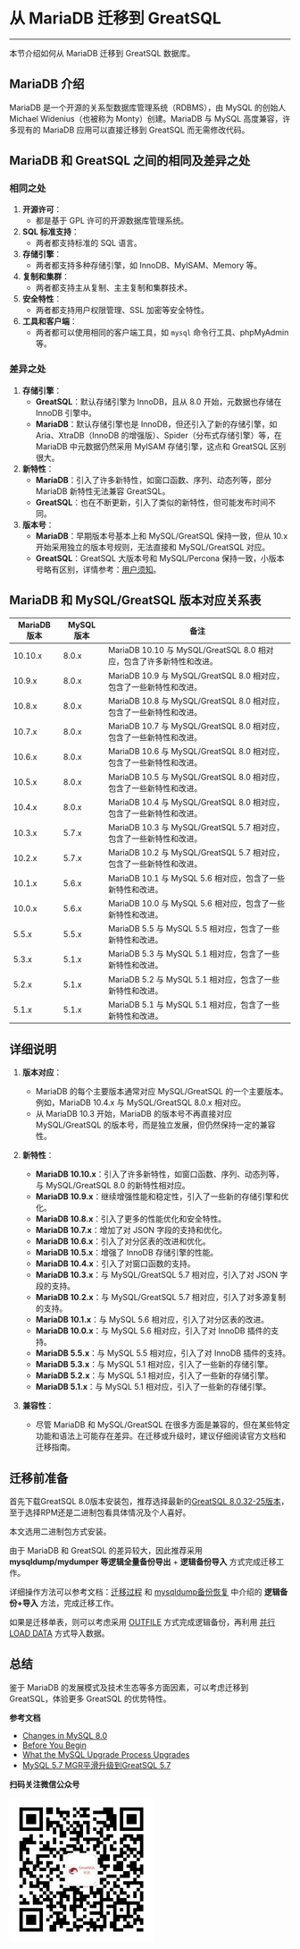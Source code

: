 # 从 MariaDB 迁移到 GreatSQL
---

本节介绍如何从 MariaDB 迁移到 GreatSQL 数据库。

## MariaDB 介绍

MariaDB 是一个开源的关系型数据库管理系统（RDBMS），由 MySQL 的创始人 Michael Widenius（也被称为 Monty）创建。MariaDB 与 MySQL 高度兼容，许多现有的 MariaDB 应用可以直接迁移到 GreatSQL 而无需修改代码。

## MariaDB 和 GreatSQL 之间的相同及差异之处

### 相同之处
1. **开源许可**：
   - 都是基于 GPL 许可的开源数据库管理系统。
2. **SQL 标准支持**：
   - 两者都支持标准的 SQL 语言。
3. **存储引擎**：
   - 两者都支持多种存储引擎，如 InnoDB、MyISAM、Memory 等。
4. **复制和集群**：
   - 两者都支持主从复制、主主复制和集群技术。
5. **安全特性**：
   - 两者都支持用户权限管理、SSL 加密等安全特性。
6. **工具和客户端**：
   - 两者都可以使用相同的客户端工具，如 `mysql` 命令行工具、phpMyAdmin 等。

### 差异之处
1. **存储引擎**：
   - **GreatSQL**：默认存储引擎为 InnoDB，且从 8.0 开始，元数据也存储在 InnoDB 引擎中。
   - **MariaDB**：默认存储引擎也是 InnoDB，但还引入了新的存储引擎，如 Aria、XtraDB（InnoDB 的增强版）、Spider（分布式存储引擎）等，在 MariaDB 中元数据仍然采用 MyISAM 存储引擎，这点和 GreatSQL 区别很大。
2. **新特性**：
   - **MariaDB**：引入了许多新特性，如窗口函数、序列、动态列等，部分 MariaDB 新特性无法兼容 GreatSQL。
   - **GreatSQL**：也在不断更新，引入了类似的新特性，但可能发布时间不同。
3. **版本号**：
   - **MariaDB**：早期版本号基本上和 MySQL/GreatSQL 保持一致，但从 10.x 开始采用独立的版本号规则，无法直接和 MySQL/GreatSQL 对应。
   - **GreatSQL**：GreatSQL 大版本号和 MySQL/Percona 保持一致，小版本号略有区别，详情参考：[用户须知](../1-docs-intro/1-1-notes-to-users.md)。

## MariaDB 和 MySQL/GreatSQL 版本对应关系表

| MariaDB 版本 | MySQL 版本   | 备注                                                         |
|--------------|--------------|--------------------------------------------------------------|
| 10.10.x      | 8.0.x        | MariaDB 10.10 与 MySQL/GreatSQL 8.0 相对应，包含了许多新特性和改进。   |
| 10.9.x       | 8.0.x        | MariaDB 10.9 与 MySQL/GreatSQL 8.0 相对应，包含了一些新特性和改进。   |
| 10.8.x       | 8.0.x        | MariaDB 10.8 与 MySQL/GreatSQL 8.0 相对应，包含了一些新特性和改进。   |
| 10.7.x       | 8.0.x        | MariaDB 10.7 与 MySQL/GreatSQL 8.0 相对应，包含了一些新特性和改进。   |
| 10.6.x       | 8.0.x        | MariaDB 10.6 与 MySQL/GreatSQL 8.0 相对应，包含了一些新特性和改进。   |
| 10.5.x       | 8.0.x        | MariaDB 10.5 与 MySQL/GreatSQL 8.0 相对应，包含了一些新特性和改进。   |
| 10.4.x       | 8.0.x        | MariaDB 10.4 与 MySQL/GreatSQL 8.0 相对应，包含了一些新特性和改进。   |
| 10.3.x       | 5.7.x        | MariaDB 10.3 与 MySQL/GreatSQL 5.7 相对应，包含了一些新特性和改进。   |
| 10.2.x       | 5.7.x        | MariaDB 10.2 与 MySQL/GreatSQL 5.7 相对应，包含了一些新特性和改进。   |
| 10.1.x       | 5.6.x        | MariaDB 10.1 与 MySQL 5.6 相对应，包含了一些新特性和改进。   |
| 10.0.x       | 5.6.x        | MariaDB 10.0 与 MySQL 5.6 相对应，包含了一些新特性和改进。   |
| 5.5.x        | 5.5.x        | MariaDB 5.5 与 MySQL 5.5 相对应，包含了一些新特性和改进。   |
| 5.3.x        | 5.1.x        | MariaDB 5.3 与 MySQL 5.1 相对应，包含了一些新特性和改进。   |
| 5.2.x        | 5.1.x        | MariaDB 5.2 与 MySQL 5.1 相对应，包含了一些新特性和改进。   |
| 5.1.x        | 5.1.x        | MariaDB 5.1 与 MySQL 5.1 相对应，包含了一些新特性和改进。   |

## 详细说明

1. **版本对应**：
   - MariaDB 的每个主要版本通常对应 MySQL/GreatSQL 的一个主要版本。例如，MariaDB 10.4.x 与 MySQL/GreatSQL 8.0.x 相对应。
   - 从 MariaDB 10.3 开始，MariaDB 的版本号不再直接对应 MySQL/GreatSQL 的版本号，而是独立发展，但仍然保持一定的兼容性。

2. **新特性**：
   - **MariaDB 10.10.x**：引入了许多新特性，如窗口函数、序列、动态列等，与 MySQL/GreatSQL 8.0 的新特性相对应。
   - **MariaDB 10.9.x**：继续增强性能和稳定性，引入了一些新的存储引擎和优化。
   - **MariaDB 10.8.x**：引入了更多的性能优化和安全特性。
   - **MariaDB 10.7.x**：增加了对 JSON 字段的支持和优化。
   - **MariaDB 10.6.x**：引入了对分区表的改进和优化。
   - **MariaDB 10.5.x**：增强了 InnoDB 存储引擎的性能。
   - **MariaDB 10.4.x**：引入了对窗口函数的支持。
   - **MariaDB 10.3.x**：与 MySQL/GreatSQL 5.7 相对应，引入了对 JSON 字段的支持。
   - **MariaDB 10.2.x**：与 MySQL/GreatSQL 5.7 相对应，引入了对多源复制的支持。
   - **MariaDB 10.1.x**：与 MySQL 5.6 相对应，引入了对分区表的改进。
   - **MariaDB 10.0.x**：与 MySQL 5.6 相对应，引入了对 InnoDB 插件的支持。
   - **MariaDB 5.5.x**：与 MySQL 5.5 相对应，引入了对 InnoDB 插件的支持。
   - **MariaDB 5.3.x**：与 MySQL 5.1 相对应，引入了一些新的存储引擎。
   - **MariaDB 5.2.x**：与 MySQL 5.1 相对应，引入了一些新的存储引擎。
   - **MariaDB 5.1.x**：与 MySQL 5.1 相对应，引入了一些新的存储引擎。

3. **兼容性**：
   - 尽管 MariaDB 和 MySQL/GreatSQL 在很多方面是兼容的，但在某些特定功能和语法上可能存在差异。在迁移或升级时，建议仔细阅读官方文档和迁移指南。

## 迁移前准备

首先下载GreatSQL 8.0版本安装包，推荐选择最新的[GreatSQL 8.0.32-25版本](https://gitee.com/GreatSQL/GreatSQL/releases/GreatSQL-8.0.32-25)，至于选择RPM还是二进制包看具体情况及个人喜好。

本文选用二进制包方式安装。

由于 MariaDB 和 GreatSQL 的差异较大，因此推荐采用 **mysqldump/mydumper 等逻辑全量备份导出** + **逻辑备份导入** 方式完成迁移工作。

详细操作方法可以参考文档：[迁移过程](./2-migrate-from-mysql-togreatsql.md#迁移过程) 和 [mysqldump备份恢复](../6-oper-guide/4-1-mysqldump.md) 中介绍的 **逻辑备份+导入** 方法，完成迁移工作。

如果是迁移单表，则可以考虑采用 [OUTFILE](../6-oper-guide/4-2-outfile.md) 方式完成逻辑备份，再利用 [并行 LOAD DATA](../5-enhance/5-1-highperf-parallel-load.md) 方式导入数据。

## 总结

鉴于 MariaDB 的发展模式及技术生态等多方面因素，可以考虑迁移到 GreatSQL，体验更多 GreatSQL 的优势特性。

**参考文档**

- [Changes in MySQL 8.0](https://dev.mysql.com/doc/refman/8.0/en/upgrading-from-previous-series.html)
- [Before You Begin](https://dev.mysql.com/doc/refman/8.0/en/upgrade-before-you-begin.html)
- [What the MySQL Upgrade Process Upgrades](https://dev.mysql.com/doc/refman/8.0/en/upgrading-what-is-upgraded.html)
- [MySQL 5.7 MGR平滑升级到GreatSQL 5.7](https://mp.weixin.qq.com/s/u0UAijfM8jHH948ml1PREg)


**扫码关注微信公众号**

![greatsql-wx](../greatsql-wx.jpg)

